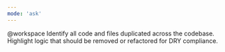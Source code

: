 ```yaml
---
mode: 'ask'
---
```


@workspace Identify all code and files duplicated across the codebase. Highlight logic that should
be removed or refactored for DRY compliance.
